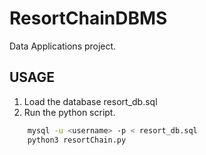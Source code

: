 # ResortChainDBMS

Data Applications project.

## USAGE

1. Load the database resort_db.sql
2. Run the python script.

```bash
    mysql -u <username> -p < resort_db.sql
    python3 resortChain.py
```


